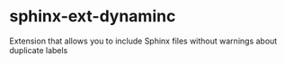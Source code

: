# sphinx-ext-dynaminc
Extension that allows you to include Sphinx files without warnings about duplicate labels
